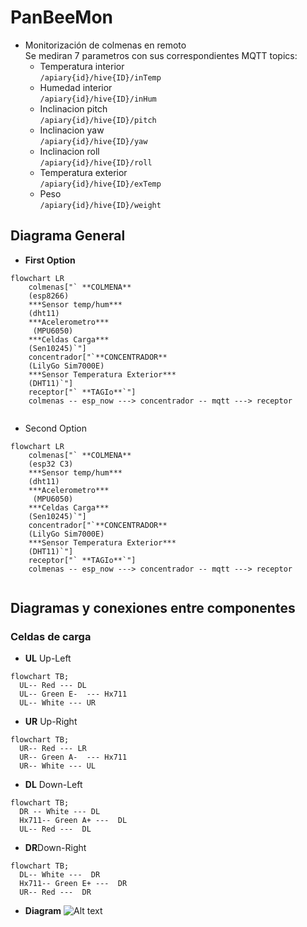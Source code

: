 # PanBeeMon

* Monitorización de colmenas en remoto\
  Se mediran 7 parametros con sus correspondientes MQTT topics:
   * Temperatura interior\
      `/apiary{id}/hive{ID}/inTemp`
   * Humedad interior\
   `/apiary{id}/hive{ID}/inHum`
   * Inclinacion pitch\
   `/apiary{id}/hive{ID}/pitch`
   * Inclinacion yaw\
   `/apiary{id}/hive{ID}/yaw`
   * Inclinacion roll\
   `/apiary{id}/hive{ID}/roll`
   * Temperatura exterior\
   `/apiary{id}/hive{ID}/exTemp`
   * Peso\
   `/apiary{id}/hive{ID}/weight`

   
  


## Diagrama General
* **First Option**
```mermaid
flowchart LR
    colmenas["` **COLMENA**
    (esp8266)
    ***Sensor temp/hum***
    (dht11)
    ***Acelerometro***
     (MPU6050)
    ***Celdas Carga***
    (Sen10245)`"]
    concentrador["`**CONCENTRADOR**
    (LilyGo Sim7000E)
    ***Sensor Temperatura Exterior***
    (DHT11)`"]
    receptor["` **TAGIo**`"]
    colmenas -- esp_now ---> concentrador -- mqtt ---> receptor
    
```
* Second Option
```mermaid
flowchart LR
    colmenas["` **COLMENA**
    (esp32 C3)
    ***Sensor temp/hum***
    (dht11)
    ***Acelerometro***
     (MPU6050)
    ***Celdas Carga***
    (Sen10245)`"]
    concentrador["`**CONCENTRADOR**
    (LilyGo Sim7000E)
    ***Sensor Temperatura Exterior***
    (DHT11)`"]
    receptor["` **TAGIo**`"]
    colmenas -- esp_now ---> concentrador -- mqtt ---> receptor
    
```

## Diagramas y conexiones entre componentes
### Celdas de carga
* **UL** Up-Left
```mermaid
flowchart TB;
  UL-- Red --- DL
  UL-- Green E-  --- Hx711
  UL-- White --- UR 
```

* **UR** Up-Right
```mermaid
flowchart TB;
  UR-- Red --- LR
  UR-- Green A-  --- Hx711
  UR-- White --- UL 
```
* **DL** Down-Left
```mermaid
flowchart TB;
  DR -- White --- DL 
  Hx711-- Green A+ ---  DL
  UL-- Red ---  DL
```

* **DR**Down-Right
```mermaid
flowchart TB;
  DL-- White ---  DR
  Hx711-- Green E+ ---  DR
  UR-- Red ---  DR
```

* **Diagram**
![Alt text](image-1.png)


